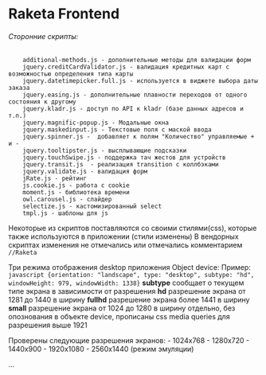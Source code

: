 Raketa Frontend
===============

###### Сторонние скрипты:
```
    additional-methods.js - дополнительные методы для валидации форм
    jquery.creditCardValidator.js - валидация кредитных карт с возможностью определения типа карты
    jquery.datetimepicker.full.js - используется в виджете выбора даты заказа
    jquery.easing.js - дополнительные плавности переходов от одного состояния к другому
    jquery.kladr.js - доступ по API к kladr (базе данных адресов и т.п.)
    jquery.magnific-popup.js - Модальные окна
    jquery.maskedinput.js - Текстовые поля с маской ввода
    jquery.spinner.js -  добавляет к полям "Количество" управляемые + и -
    jquery.tooltipster.js - высплывающие подсказки
    jquery.touchSwipe.js - поддержка тач жестов для устройств
    jquery.transit.js  - реализация transition с коллбэками
    jquery.validate.js - валидация форм
    jRate.js - рейтинг
    js.cookie.js - работа с cookie
    moment.js - библиотека времени
    owl.carousel.js - слайдер
    selectize.js - кастомизированный select
    tmpl.js - шаблоны для js
```
Некоторые из скриптов поставляются со своими стилями(css), которые также используются в приложении (стили изменены)
В вендорных скриптах изменения не отмечались или отмечались комментарием ```//Raketa```


Три режима отображения desktop приложения Object device:
Пример: ```javascript
{orientation: "landscape", type: "desktop", subtype: "hd", windowHeight: 979, windowWidth: 1338}```
    **subtype** сообщает о текущем типе экрана в зависимости от разрешения
    **hd** разрешение экрана от 1281 до 1440 в ширину
    **fullhd** разрешение экрана более 1441 в ширину
    **small** разрешение экрана от 1024 до 1280 в ширину
отдельно, без опознования в объекте device, прописаны css media queries для разрешения выше 1921

Проверены следующие разрешения экранов:
    - 1024x768
    - 1280x720
    - 1440x900
    - 1920x1080
    - 2560x1440 (режим эмуляции)

...



